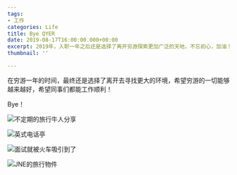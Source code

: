 ```yaml
---
tags:
- 工作
categories: Life
title: Bye QYER
date: 2019-08-17T16:00:00.000+00:00
excerpt: 2019年，入职一年之后还是选择了离开穷游探索更加广泛的天地，不忘初心，加油！
thumbnail: ''

---
```

在穷游一年的时间，最终还是选择了离开去寻找更大的环境，希望穷游的一切能够越来越好，希望同事们都能工作顺利！

Bye！

![不定期的旅行牛人分享](https://x.arcto.xyz/2HYxeQ/微信图片_20190818011937_rc9nev.jpg "不定期的旅行牛人分享")

![英式电话亭](https://x.arcto.xyz/f0_z35/微信图片_20190818011907_hxhh3l.jpg "英式电话亭")

![面试就被火车吸引到了](https://x.arcto.xyz/SNuYgr/微信图片_20190818011927_vj5kxb.jpg "面试就被火车吸引到了")

![JNE的旅行物件](https://x.arcto.xyz/F_JFD3/微信图片_20190818011931_owanyw.jpg "JNE的旅行物件")